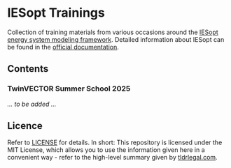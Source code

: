 # IESopt Trainings

Collection of training materials from various occasions around the
[IESopt energy system modeling framework](https://github.com/ait-energy/iesopt). Detailed information about IESopt can
be found in the [official documentation](https://ait-energy.github.io/iesopt/).

## Contents

### TwinVECTOR Summer School 2025

_... to be added ..._

## Licence

Refer to [LICENSE](LICENSE) for details. In short: This repository is licensed under the MIT License, which allows you
to use the information given here in a convenient way - refer to the high-level summary given by
[tldrlegal.com](https://www.tldrlegal.com/license/mit-license).
